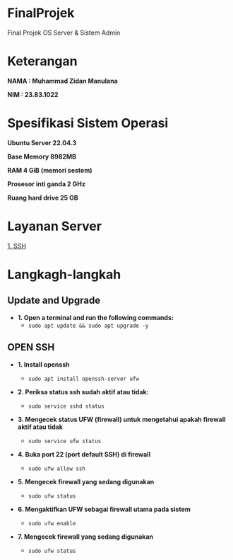 # FinalProjek
Final Projek OS Server &amp; Sistem Admin 

# Keterangan
<b>NAMA    : Muhammad Zidan Manulana</b>

<b>NIM     : 23.83.1022</b>

# Spesifikasi Sistem Operasi
<b>Ubuntu Server 22.04.3</b>

<b>Base Memory 8982MB</b>

<b>RAM 4 GiB (memori sestem)</b>

<b>Prosesor inti ganda 2 GHz</b>

<b>Ruang hard drive 25 GB</b>

<!---------------------------------------------------------------------- SECTION BREAK ---------------------------------------------------------------------->

# Layanan Server
<a href="#ssh">1. SSH</a> <br>


<!---------------------------------------------------------------------- SECTION BREAK ---------------------------------------------------------------------->

# Langkagh-langkah

<h2> Update and Upgrade</h2>

- <b>1. Open a terminal and run the following commands:</b>
  - `sudo apt update && sudo apt upgrade -y`

<h2 id="ssh"> OPEN SSH</h2>

- <b>1. Install openssh</b>
  - `sudo apt install openssh-server ufw`
 
- <b>2. Periksa status ssh sudah aktif atau tidak:</b>
  - `sudo service sshd status`
 
- <b>3. Mengecek status UFW (firewall) untuk mengetahui apakah firewall aktif atau tidak</b>
  - `sudo service ufw status`
 
- <b>4. Buka port 22 (port default SSH) di firewall</b>
  - `sudo ufw allow ssh`
 
- <b>5. Mengecek firewall yang sedang digunakan</b>
  - `sudo ufw status`
 
- <b>6. Mengaktifkan UFW sebagai firewall utama pada sistem</b>
  - `sudo ufw enable`
 
- <b>7. Mengecek firewall yang sedang digunakan</b>
  - `sudo ufw status`
 
